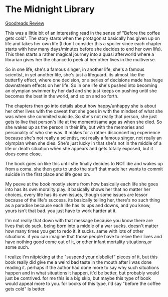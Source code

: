 # The Midnight Library
[Goodreads Review](https://www.goodreads.com/review/show/6155409701)

This was a little bit of an interesting read in the sense of "Before the coffee gets cold". The story starts when the protagonist basically has given up on life and takes her own life (I don't consider this a spoiler since each chapter starts with how many days/minutes before she decides to end her own life). This then starts a rather magical journey into a quasi afterworld where a librarian gives her the chance to peek at her other lives in the multiverse.

So in one life, she's a famous singer, in another life, she's a famous scientist, in yet another life, she's just a lifeguard. its almost like the butterfly effect, where one decision, or a series of decisions made has huge downstream effects on her life. So in one life she's pushed into becoming an olympian swimmer by her dad and she just keeps on pushing until she becomes the best in the world, and so on and so forth.

The chapters then go into details about how happy/unhappy she is about her other lives with the caveat that she goes in with the mindset of what she was when she commited suicide. So she's not really that person, she just gets to live that person's life at the moment/same age as when she died. So she wakes up as the person in their life, but with the memories and personality of who she was. It makes for a rather disconcerting experience because she's not really a scientist, not really a famous singer, not really an olympian when she dies. She's just lucky in that she's not in the middle of a life or death situation when she appears and gets totally exposed, but it does come close.

The book goes on like this until she finally decides to NOT die and wakes up from a coma. she then gets to undo the stuff that made her wants to commit suicide in the first place and life goes on.

My peeve at the book mostly stems from how basically each life she goes into has its own morality play. it basically shows her that no matter her choices, every life has its own issues, though some issues are lessor because of the life's success. its basically telling her, there's no such thing as a paradise because each life has its ups and downs, and you know, yours isn't that bad. you just have to work harder at it.

I'm not really that down with that message because you know there are lives that do suck. being born into a middle of a war sucks. doesn't matter how many times you get to redo it. it sucks. same with lots of other situations. if you can imagine that those people have to relive their lives and have nothing good come out of it, or other infant mortality situations,or some such.

I realize i'm nitpicking at the "suspend your disbelief" pieces of it, but this book really did give me a weird bad taste in the mouth after i was done reading it. perhaps if the author had done more to say why such situations happen and in what situations it happen, it'd be better, but probably would just be contrived. for me this is a big skip, but maybe this type of book would appeal more to you. for books of this type, i'd say "before the coffee gets cold" is better.
